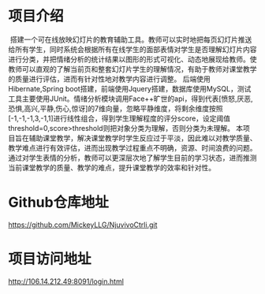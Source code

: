 # 项目介绍
&nbsp;搭建一个可在线放映幻灯片的教育辅助工具。教师可以实时地把每页幻灯片推送给所有学生，同时系统会根据所有在线学生的面部表情对学生是否理解幻灯片内容进行分类，并把情绪分析的统计结果以图形的形式可视化、动态地展现给教师。使教师可以直观的了解当前页和整套幻灯片学生的理解情况，有助于教师对课堂教学的质量进行评估，进而有针对性地对教学内容进行调整。
  后端使用Hibernate,Spring boot搭建，前端使用Jquery搭建，数据库使用MySQL，测试工具主要使用JUnit。情绪分析模块调用Face++旷世的api，得到代表[愤怒,厌恶,恐惧,高兴,平静,伤心,惊讶]的7维向量，忽略平静维度，将剩余维度按照[-1,-1,-1,3,-1,1]进行线性组合，得到学生理解程度的评分score，设定阈值threshold=0,score>threshold则把对象分类为理解，否则分类为未理解。
  本项目旨在辅助课堂教学，解决课堂教学时学生反应过于平淡，因此难以对教学质量、教学难点进行有效评估，进而出现教学过程重点不明确，资源、时间浪费的问题。通过对学生表情的分析，教师可以更深层次地了解学生目前的学习状态，进而推测当前课堂教学的质量、教学的难点，提升课堂教学的效率和针对性。
# Github仓库地址
https://github.com/MickeyLLG/NjuvivoCtrli.git
# 项目访问地址
http://106.14.212.49:8091/login.html
